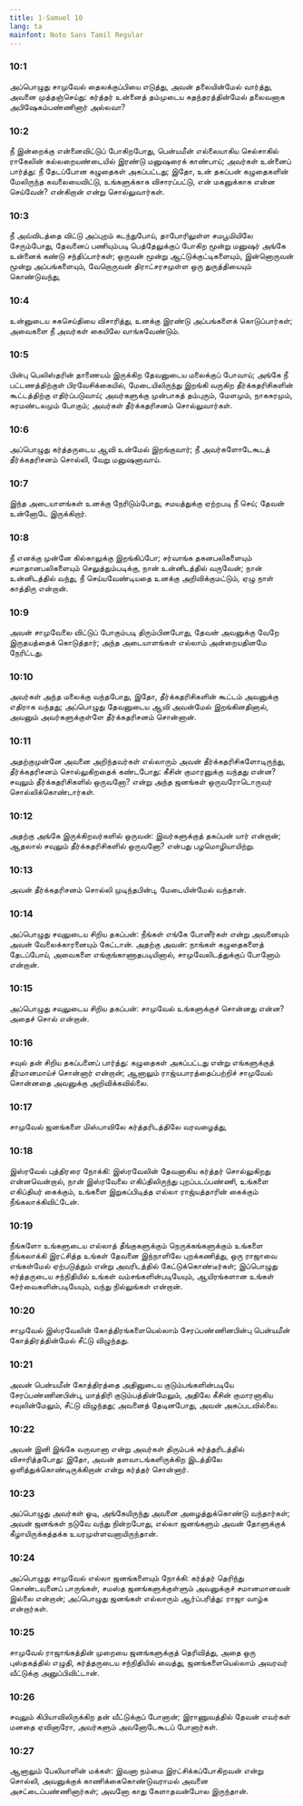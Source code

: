 ```yaml
---
title: 1-Samuel 10
lang: ta
mainfont: Noto Sans Tamil Regular
---
```


###  10:1

அப்பொழுது சாமுவேல் தைலக்குப்பியை எடுத்து, அவன் தலையின்மேல் வார்த்து, அவனை முத்தஞ்செய்து: கர்த்தர் உன்னைத் தம்முடைய சுதந்தரத்தின்மேல் தலைவனாக அபிஷேகம்பண்ணினார் அல்லவா?

###  10:2

நீ இன்றைக்கு என்னைவிட்டுப் போகிறபோது, பென்யமீன் எல்லையாகிய செல்சாகில் ராகேலின் கல்லறையண்டையில் இரண்டு மனுஷரைக் காண்பாய்; அவர்கள் உன்னைப் பார்த்து: நீ தேடப்போன கழுதைகள் அகப்பட்டது; இதோ, உன் தகப்பன் கழுதைகளின் மேலிருந்த கவலையைவிட்டு, உங்களுக்காக விசாரப்பட்டு, என் மகனுக்காக என்ன செய்வேன்? என்கிறான் என்று சொல்லுவார்கள்.

###  10:3

நீ அவ்விடத்தை விட்டு அப்புறம் கடந்துபோய், தாபோரிலுள்ள சமபூமியிலே சேரும்போது, தேவனைப் பணியும்படி பெத்தேலுக்குப் போகிற மூன்று மனுஷர் அங்கே உன்னைக் கண்டு சந்திப்பார்கள்; ஒருவன் மூன்று ஆட்டுக்குட்டிகளையும், இன்னொருவன் மூன்று அப்பங்களையும், வேறொருவன் திராட்சரசமுள்ள ஒரு துருத்தியையும் கொண்டுவந்து,

###  10:4

உன்னுடைய சுகசெய்தியை விசாரித்து, உனக்கு இரண்டு அப்பங்களைக் கொடுப்பார்கள்; அவைகளை நீ அவர்கள் கையிலே வாங்கவேண்டும்.

###  10:5

பின்பு பெலிஸ்தரின் தாணையம் இருக்கிற தேவனுடைய மலைக்குப் போவாய்; அங்கே நீ பட்டணத்திற்குள் பிரவேசிக்கையில், மேடையிலிருந்து இறங்கி வருகிற தீர்க்கதரிசிகளின் கூட்டத்திற்கு எதிர்ப்படுவாய்; அவர்களுக்கு முன்பாகத் தம்புரும், மேளமும், நாகசுரமும், சுரமண்டலமும் போகும்; அவர்கள் தீர்க்கதரிசனம் சொல்லுவார்கள்.

###  10:6

அப்பொழுது கர்த்தருடைய ஆவி உன்மேல் இறங்குவார்; நீ அவர்களோடேகூடத் தீர்க்கதரிசனம் சொல்லி, வேறு மனுஷனாவாய்.

###  10:7

இந்த அடையாளங்கள் உனக்கு நேரிடும்போது, சமயத்துக்கு ஏற்றபடி நீ செய்; தேவன் உன்னோடே இருக்கிறார்.

###  10:8

நீ எனக்கு முன்னே கில்காலுக்கு இறங்கிப்போ; சர்வாங்க தகனபலிகளையும் சமாதானபலிகளையும் செலுத்தும்படிக்கு, நான் உன்னிடத்தில் வருவேன்; நான் உன்னிடத்தில் வந்து, நீ செய்யவேண்டியதை உனக்கு அறிவிக்குமட்டும், ஏழு நாள் காத்திரு என்றான்.

###  10:9

அவன் சாமுவேலை விட்டுப் போகும்படி திரும்பினபோது, தேவன் அவனுக்கு வேறே இருதயத்தைக் கொடுத்தார்; அந்த அடையாளங்கள் எல்லாம் அன்றையதினமே நேரிட்டது.

###  10:10

அவர்கள் அந்த மலைக்கு வந்தபோது, இதோ, தீர்க்கதரிசிகளின் கூட்டம் அவனுக்கு எதிராக வந்தது; அப்பொழுது தேவனுடைய ஆவி அவன்மேல் இறங்கினதினால், அவனும் அவர்களுக்குள்ளே தீர்க்கதரிசனம் சொன்னான்.

###  10:11

அதற்குமுன்னே அவனை அறிந்தவர்கள் எல்லாரும் அவன் தீர்க்கதரிசிகளோடிருந்து, தீர்க்கதரிசனம் சொல்லுகிறதைக் கண்டபோது: கீசின் குமாரனுக்கு வந்தது என்ன? சவுலும் தீர்க்கதரிசிகளில் ஒருவனோ? என்று அந்த ஜனங்கள் ஒருவரோடொருவர் சொல்லிக்கொண்டார்கள்.

###  10:12

அதற்கு அங்கே இருக்கிறவர்களில் ஒருவன்: இவர்களுக்குத் தகப்பன் யார் என்றான்; ஆதலால் சவுலும் தீர்க்கதரிசிகளில் ஒருவனோ? என்பது பழமொழியாயிற்று.

###  10:13

அவன் தீர்க்கதரிசனம் சொல்லி முடிந்தபின்பு, மேடையின்மேல் வந்தான்.

###  10:14

அப்பொழுது சவுலுடைய சிறிய தகப்பன்: நீங்கள் எங்கே போனீர்கள் என்று அவனையும் அவன் வேலைக்காரனையும் கேட்டான். அதற்கு அவன்: நாங்கள் கழுதைகளைத் தேடப்போய், அவைகளை எங்குங்காணாதபடியினால், சாமுவேலிடத்துக்குப் போனோம் என்றான்.

###  10:15

அப்பொழுது சவுலுடைய சிறிய தகப்பன்: சாமுவேல் உங்களுக்குச் சொன்னது என்ன? அதைச் சொல் என்றான்.

###  10:16

சவுல் தன் சிறிய தகப்பனைப் பார்த்து: கழுதைகள் அகப்பட்டது என்று எங்களுக்குத் தீர்மானமாய்ச் சொன்னார் என்றான்; ஆனாலும் ராஜ்யபாரத்தைப்பற்றிச் சாமுவேல் சொன்னதை அவனுக்கு அறிவிக்கவில்லை.

###  10:17

சாமுவேல் ஜனங்களை மிஸ்பாவிலே கர்த்தரிடத்திலே வரவழைத்து,

###  10:18

இஸ்ரவேல் புத்திரரை நோக்கி: இஸ்ரவேலின் தேவனாகிய கர்த்தர் சொல்லுகிறது என்னவென்றால், நான் இஸ்ரவேலை எகிப்திலிருந்து புறப்படப்பண்ணி, உங்களை எகிப்தியர் கைக்கும், உங்களை இறுகப்பிடித்த எல்லா ராஜ்யத்தாரின் கைக்கும் நீங்கலாக்கிவிட்டேன்.

###  10:19

நீங்களோ உங்களுடைய எல்லாத் தீங்குகளுக்கும் நெருக்கங்களுக்கும் உங்களை நீங்கலாக்கி இரட்சித்த உங்கள் தேவனை இந்நாளிலே புறக்கணித்து, ஒரு ராஜாவை எங்கள்மேல் ஏற்படுத்தும் என்று அவரிடத்தில் கேட்டுக்கொண்டீர்கள்; இப்பொழுது கர்த்தருடைய சந்நிதியில் உங்கள் வம்சங்களின்படியேயும், ஆயிரங்களான உங்கள் சேர்வைகளின்படியேயும், வந்து நில்லுங்கள் என்றான்.

###  10:20

சாமுவேல் இஸ்ரவேலின் கோத்திரங்களையெல்லாம் சேரப்பண்ணினபின்பு பென்யமீன் கோத்திரத்தின்மேல் சீட்டு விழுந்தது.

###  10:21

அவன் பென்யமீன் கோத்திரத்தை அதினுடைய குடும்பங்களின்படியே சேரப்பண்ணினபின்பு, மாத்திரி குடும்பத்தின்மேலும், அதிலே கீசின் குமாரனாகிய சவுலின்மேலும், சீட்டு விழுந்தது; அவனைத் தேடினபோது, அவன் அகப்படவில்லை.

###  10:22

அவன் இனி இங்கே வருவானா என்று அவர்கள் திரும்பக் கர்த்தரிடத்தில் விசாரித்தபோது: இதோ, அவன் தளவாடங்களிருக்கிற இடத்திலே ஒளித்துக்கொண்டிருக்கிறான் என்று கர்த்தர் சொன்னார்.

###  10:23

அப்பொழுது அவர்கள் ஓடி, அங்கேயிருந்து அவனை அழைத்துக்கொண்டு வந்தார்கள்; அவன் ஜனங்கள் நடுவே வந்து நின்றபோது, எல்லா ஜனங்களும் அவன் தோளுக்குக் கீழாயிருக்கத்தக்க உயரமுள்ளவனாயிருந்தான்.

###  10:24

அப்பொழுது சாமுவேல் எல்லா ஜனங்களையும் நோக்கி: கர்த்தர் தெரிந்து கொண்டவனைப் பாருங்கள், சமஸ்த ஜனங்களுக்குள்ளும் அவனுக்குச் சமானமானவன் இல்லை என்றான்; அப்பொழுது ஜனங்கள் எல்லாரும் ஆர்ப்பரித்து: ராஜா வாழ்க என்றார்கள்.

###  10:25

சாமுவேல் ராஜாங்கத்தின் முறையை ஜனங்களுக்குத் தெரிவித்து, அதை ஒரு புஸ்தகத்தில் எழுதி, கர்த்தருடைய சந்நிதியில் வைத்து, ஜனங்களையெல்லாம் அவரவர் வீட்டுக்கு அனுப்பிவிட்டான்.

###  10:26

சவுலும் கிபியாவிலிருக்கிற தன் வீட்டுக்குப் போனான்; இராணுவத்தில் தேவன் எவர்கள் மனதை ஏவினாரோ, அவர்களும் அவனோடேகூடப் போனார்கள்.

###  10:27

ஆனாலும் பேலியாளின் மக்கள்: இவனா நம்மை இரட்சிக்கப்போகிறவன் என்று சொல்லி, அவனுக்குக் காணிக்கைகொண்டுவராமல் அவனை அசட்டைப்பண்ணினார்கள்; அவனோ காது கேளாதவன்போல இருந்தான்.

